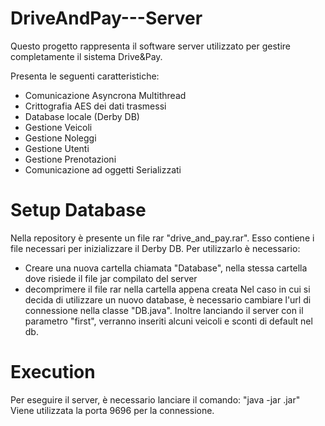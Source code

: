 # DriveAndPay---Server

Questo progetto rappresenta il software server utilizzato per gestire completamente il sistema Drive&Pay.

Presenta le seguenti caratteristiche:
- Comunicazione Asyncrona Multithread
- Crittografia AES dei dati trasmessi
- Database locale (Derby DB)
- Gestione Veicoli
- Gestione Noleggi
- Gestione Utenti
- Gestione Prenotazioni
- Comunicazione ad oggetti Serializzati

# Setup Database
Nella repository è presente un file rar "drive_and_pay.rar". Esso contiene i file necessari per inizializzare il Derby DB.
Per utilizzarlo è necessario:
- Creare una nuova cartella chiamata "Database", nella stessa cartella dove risiede il file jar compilato del server
- decomprimere il file rar nella cartella appena creata
Nel caso in cui si decida di utilizzare un nuovo database, è necessario cambiare l'url di connessione nella classe "DB.java". Inoltre lanciando il server con il parametro "first", verranno inseriti alcuni veicoli e sconti di default nel db.

# Execution
Per eseguire il server, è necessario lanciare il comando: "java -jar <FileCompilato>.jar"
Viene utilizzata la porta 9696 per la connessione.
